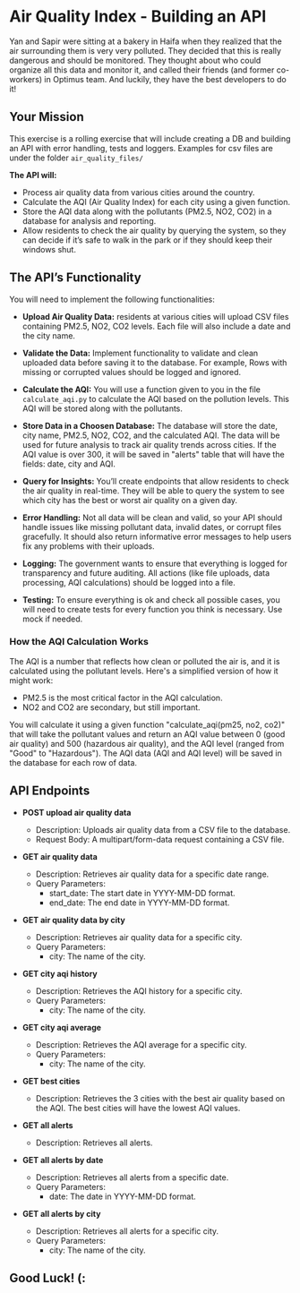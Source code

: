 # Air Quality Index - Building an API

Yan and Sapir were sitting at a bakery in Haifa when they realized that the air surrounding them is very very polluted.
They decided that this is really dangerous and should be monitored. They thought about who could organize all this data and monitor it, and called their friends (and former co-workers) in Optimus team. And luckily, they have the best developers to do it! 

## Your Mission

This exercise is a rolling exercise that will include creating a DB and building an API with error handling, tests and loggers.
Examples for csv files are under the folder `air_quality_files/`

**The API will:**
- Process air quality data from various cities around the country.
- Calculate the AQI (Air Quality Index) for each city using a given function.
- Store the AQI data along with the pollutants (PM2.5, NO2, CO2) in a database for analysis and reporting.
- Allow residents to check the air quality by querying the system, so they can decide if it’s safe to walk in the park or if they should keep their windows shut.

## The API’s Functionality
You will need to implement the following functionalities:

- **Upload Air Quality Data:**
  residents at various cities will upload CSV files containing PM2.5, NO2, CO2 levels.
  Each file will also include a date and the city name.

- **Validate the Data:**
  Implement functionality to validate and clean uploaded data before saving it to the database.
  For example, Rows with missing or corrupted values should be logged and ignored.

- **Calculate the AQI:**
  You will use a function given to you in the file `calculate_aqi.py` to calculate the AQI based on
  the pollution levels.
  This AQI will be stored along with the pollutants.

- **Store Data in a Choosen Database:**
  The database will store the date, city name, PM2.5, NO2, CO2, and the calculated AQI.
  The data will be used for future analysis to track air quality trends across cities.
  If the AQI value is over 300, it will be saved in "alerts" table that will have the fields: date, city and AQI.

- **Query for Insights:**
  You’ll create endpoints that allow residents to check the air quality in real-time.
  They will be able to query the system to see which city has the best or worst air quality on a given day.

- **Error Handling:**
  Not all data will be clean and valid, so your API should handle issues like missing pollutant data, invalid dates, or corrupt files gracefully.
  It should also return informative error messages to help users fix any problems with their uploads.

- **Logging:**
  The government wants to ensure that everything is logged for transparency and future auditing.
  All actions (like file uploads, data processing, AQI calculations) should be logged into a file.

- **Testing:**
  To ensure everything is ok and check all possible cases, you will need to create tests for every function you think is necessary. Use mock if needed.

### How the AQI Calculation Works
The AQI is a number that reflects how clean or polluted the air is, and it is calculated using the pollutant levels. Here's a simplified version of how it might work:

- PM2.5 is the most critical factor in the AQI calculation.
- NO2 and CO2 are secondary, but still important.

You will calculate it using a given function "calculate_aqi(pm25, no2, co2)" that will take the pollutant values and return an AQI value between 0 (good air quality) and 500 (hazardous air quality), and the AQI level (ranged from "Good" to "Hazardous"). The AQI data (AQI and AQI level) will be saved in the database for each row of data.

## API Endpoints

- **POST upload air quality data**
  - Description: Uploads air quality data from a CSV file to the database.
  - Request Body: A multipart/form-data request containing a CSV file.

- **GET air quality data**
  - Description: Retrieves air quality data for a specific date range.
  - Query Parameters:
    - start_date: The start date in YYYY-MM-DD format.
    - end_date: The end date in YYYY-MM-DD format.

- **GET air quality data by city**
  - Description: Retrieves air quality data for a specific city.
  - Query Parameters:
    - city: The name of the city.

- **GET city aqi history**
  - Description: Retrieves the AQI history for a specific city.
  - Query Parameters:
    - city: The name of the city.

- **GET city aqi average**
  - Description: Retrieves the AQI average for a specific city.
  - Query Parameters:
    - city: The name of the city.

- **GET best cities**
  - Description: Retrieves the 3 cities with the best air quality based on the AQI. The best
    cities will have the lowest AQI values.

- **GET all alerts**
  - Description: Retrieves all alerts.

- **GET all alerts by date**
  - Description: Retrieves all alerts from a specific date.
  - Query Parameters:
    - date: The date in YYYY-MM-DD format.

- **GET all alerts by city**
  - Description: Retrieves all alerts for a specific city.
  - Query Parameters:
    - city: The name of the city.


## Good Luck! (:
